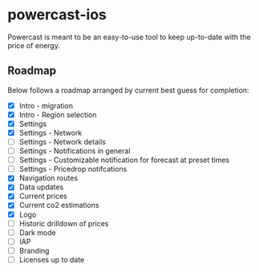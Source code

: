 # powercast-ios

Powercast is meant to be an easy-to-use tool to keep up-to-date with the price of energy.

## Roadmap

Below follows a roadmap arranged by current best guess for completion:

 - [x] Intro - migration
 - [x] Intro - Region selection
 - [x] Settings
 - [x] Settings - Network
 - [ ] Settings - Network details
 - [ ] Settings - Notifications in general
 - [ ] Settings - Customizable notification for forecast at preset times
 - [ ] Settings - Pricedrop notifcations
 - [x] Navigation routes
 - [x] Data updates
 - [x] Current prices
 - [x] Current co2 estimations
 - [x] Logo
 - [ ] Historic drilldown of prices
 - [ ] Dark mode
 - [ ] IAP
 - [ ] Branding
 - [ ] Licenses up to date
